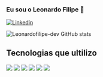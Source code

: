 ### Eu sou o Leonardo Filipe 👋

[![Linkedin](https://img.shields.io/badge/LinkedIn-0077B5?style=for-the-badge&logo=linkedin&logoColor=white)](https://www.linkedin.com/in/leonardo-filipe-36b589223/)



![Leonardofilipe-dev GitHub stats](https://github-readme-stats.vercel.app/api/top-langs/?username=Leonardofilipe-dev&theme=blue-green)



## Tecnologias que ultilizo

<div>


<img align="center" src="https://img.shields.io/badge/HTML5-E34F26?style=for-the-badge&logo=html5&logoColor=white">


<img align="center" src="https://img.shields.io/badge/CSS3-1572B6?style=for-the-badge&logo=css3&logoColor=white">


<img align="center" src="https://img.shields.io/badge/JavaScript-323330?style=for-the-badge&logo=javascript&logoColor=F7DF1Ek">


<img align="center" src="https://img.shields.io/badge/Node.js-43853D?style=for-the-badge&logo=node.js&logoColor=white">


<img align="center" src="https://img.shields.io/badge/Express.js-404D59?style=for-the-badge">

<img align="center" src="https://img.shields.io/badge/MySQL-00000F?style=for-the-badge&logo=mysql&logoColor=white">
</div>





